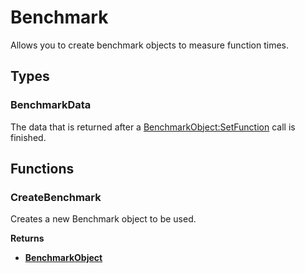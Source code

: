 # Benchmark

Allows you to create benchmark objects to measure function times.

## Types

### BenchmarkData <Badge type="tip" text="public" />

The data that is returned after a [BenchmarkObject:SetFunction](/api/libraries/benchmarkobject#setfunction) call is finished.

## Functions

### CreateBenchmark

Creates a new Benchmark object to be used.

**Returns**

* **[BenchmarkObject](/api/libraries/benchmarkobject)**